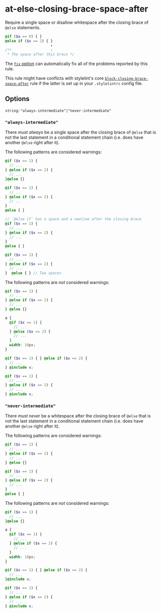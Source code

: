 # at-else-closing-brace-space-after

Require a single space or disallow whitespace after the closing brace of `@else` statements.

```scss
@if ($a == 0) { }
@else if ($x == 2) { }
                     ↑
/**                  ↑
 * The space after this brace */
```

The [`fix` option](https://stylelint.io/user-guide/usage/options#fix) can automatically fix all of the problems reported by this rule.

This rule might have conflicts with stylelint's core [`block-closing-brace-space-after`](https://stylelint.io/user-guide/rules/block-closing-brace-space-after) rule if the latter is set up in your `.stylelintrc` config file.

## Options

`string`: `"always-intermediate"|"never-intermediate"`

### `"always-intermediate"`

There *must always* be a single space after the closing brace of `@else` that is not the last statement in a conditional statement chain (i.e. does have another `@else` right after it).

The following patterns are considered warnings:

```scss
@if ($x == 1) {
  // ...
} @else if ($x == 2) {
  // ...
}@else {}

@if ($x == 1) {
  // ...
} @else if ($x == 2) {
  // ...
}
@else { }

// `@else if` has a space and a newline after the closing brace
@if ($x == 1) {
  // ...
} @else if ($x == 2) {
  // ...
}
@else { }

@if ($x == 1) {
  // ...
} @else if ($x == 2) {
  // ...
}  @else { } // Two spaces
```

The following patterns are *not* considered warnings:

```scss
@if ($x == 1) {
  // ...
} @else if ($x == 2) {
  // ...
} @else {}

a {
  @if ($x == 1) {
    // ...
  } @else ($x == 2) {
    // ...
  }
  width: 10px;
}

@if ($x == 1) { } @else if ($x == 2) {
  // ...
} @include x;

@if ($x == 1) {
  // ...
} @else if ($x == 2) {
  // ...
} @include x;
```

### `"never-intermediate"`

There *must never* be a whitespace after the closing brace of `@else` that is not the last statement in a conditional statement chain (i.e. does have another `@else` right after it).

The following patterns are considered warnings:

```scss
@if ($x == 1) {
  // ...
} @else if ($x == 2) {
  // ...
} @else {}

@if ($x == 1) {
  // ...
} @else if ($x == 2) {
  // ...
}
@else { }
```

The following patterns are *not* considered warnings:

```scss
@if ($x == 1) {
  // ...
}@else {}

a {
  @if ($x == 1) {
    // ...
  } @else if ($x == 2) {
    // ...
  }
  width: 10px;
}

@if ($x == 1) { } @else if ($x == 2) {
  // ...
}@include x;

@if ($x == 1) {
  // ...
} @else if ($x == 2) {
  // ...
} @include x;
```
